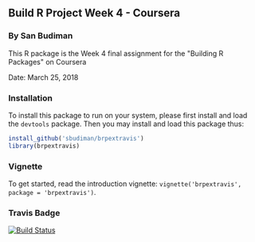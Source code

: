 ## Build R Project Week 4 - Coursera
### By San Budiman

This R package is the Week 4 final assignment for the "Building R Packages" on Coursera

Date: March 25, 2018 

### Installation

To install this package to run on your system, please first install and load the `devtools` package. Then you may install and load this package thus:

```R
install_github('sbudiman/brpextravis')
library(brpextravis)
```

### Vignette

To get started, read the introduction vignette: `vignette('brpextravis', package = 'brpextravis')`.

### Travis Badge

[![Build Status](https://travis-ci.org/sbudiman/brpextravis,svg?branch=master)](https://travis-ci.org/sbudiman/brpextravis)
